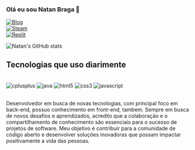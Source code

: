 ### Olá eu sou Natan Braga 🛴

[![Blog](https://img.shields.io/badge/LinkedIn-0077B5?style=for-the-badge&logo=linkedin&logoColor=white)](https://www.linkedin.com/in/natan-braga-b6087323b/)
\
[![Steam](https://img.shields.io/badge/Steam-000000?style=for-the-badge&logo=steam&logoColor=white)](https://steamcommunity.com/profiles/76561198101263131/)
\
[![Replit](https://img.shields.io/badge/replit-667881?style=for-the-badge&logo=replit&logoColor=white)](https://replit.com/@NtanBraga)

![Natan's GitHub stats](https://github-readme-stats.vercel.app/api?username=NtanBraga&show_icons=true&theme=radical)

## Tecnologias que uso diarimente

<div style="display: inline_block"><br/>
    <img align="center" alt="cplusplus" src="https://img.shields.io/badge/C%2B%2B-00599C?style=for-the-badge&logo=c%2B%2B&logoColor=white" />
    <img align="center" alt="java" src="https://img.shields.io/badge/Java-ED8B00?style=for-the-badge&logo=openjdk&logoColor=white" />
    <img align="center" alt="html5" src="https://img.shields.io/badge/HTML5-E34F26?style=for-the-badge&logo=html5&logoColor=white" />
    <img align="center" alt="css3" src="https://img.shields.io/badge/CSS3-1572B6?style=for-the-badge&logo=css3&logoColor=white" />
    <img align="center" alt="javascript" src="https://img.shields.io/badge/JavaScript-323330?style=for-the-badge&logo=javascript&logoColor=F7DF1E" />
    
</div><br/>

Desenvolvedor em busca de novas tecnologias, com principal foco em back-end, possuo conhecimento em front-end, tambem. Sempre em busca de novos desafios e aprendizados, acredito que a colaboração e o compartilhamento de conhecimento são essenciais para o sucesso de projetos de software. Meu objetivo é contribuir para a comunidade de código aberto e desenvolver soluções inovadoras que possam impactar positivamente a vida das pessoas.
